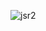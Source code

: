 ![jsr2](https://github.com/abbas99-hub/Job-Recommendation-System/assets/60792939/ffa4a634-42d7-491e-89f8-07a137322876)
